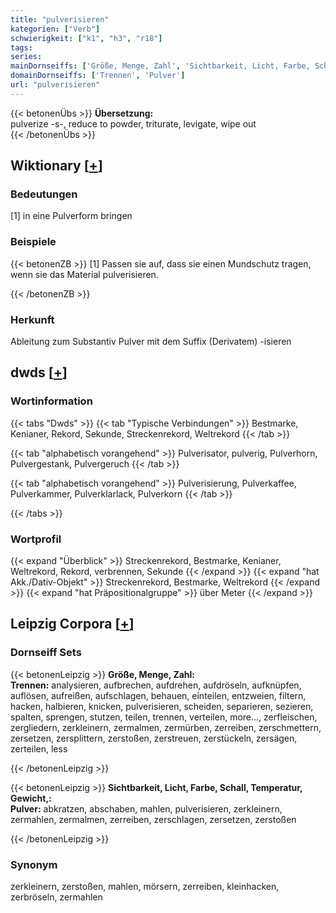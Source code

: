 ```yaml
---
title: "pulverisieren"
kategorien: ["Verb"]
schwierigkeit: ["k1", "h3", "r18"]
tags:
series:
mainDornseiffs: ['Größe, Menge, Zahl', 'Sichtbarkeit, Licht, Farbe, Schall, Temperatur, Gewicht,']
domainDornseiffs: ['Trennen', 'Pulver']
url: "pulverisieren"
---
```


{{< betonenÜbs >}}
**Übersetzung:**  
pulverize -s-, reduce to powder, triturate, levigate, wipe out  
{{< /betonenÜbs >}}

## Wiktionary [[+](https://de.wiktionary.org/wiki/pulverisieren)]

### Bedeutungen
[1] in eine Pulverform bringen  

### Beispiele
{{< betonenZB >}}
[1] Passen sie auf, dass sie einen Mundschutz tragen, wenn sie das Material pulverisieren.  

{{< /betonenZB >}}
### Herkunft
Ableitung zum Substantiv Pulver mit dem Suffix (Derivatem) -isieren  



## dwds [[+](https://www.dwds.de/wb/pulverisieren)]

### Wortinformation
{{< tabs "Dwds" >}}
{{< tab "Typische Verbindungen" >}}
Bestmarke, Kenianer, Rekord, Sekunde, Streckenrekord, Weltrekord
{{< /tab >}}

{{< tab "alphabetisch vorangehend" >}}
Pulverisator, pulverig, Pulverhorn, Pulvergestank, Pulvergeruch
{{< /tab >}}

{{< tab "alphabetisch vorangehend" >}}
Pulverisierung, Pulverkaffee, Pulverkammer, Pulverklarlack, Pulverkorn
{{< /tab >}}

{{< /tabs >}}

### Wortprofil
{{< expand "Überblick" >}} Streckenrekord, Bestmarke, Kenianer, Weltrekord, Rekord, verbrennen, Sekunde {{< /expand >}}
{{< expand "hat Akk./Dativ-Objekt" >}} Streckenrekord, Bestmarke, Weltrekord {{< /expand >}}
{{< expand "hat Präpositionalgruppe" >}} über Meter {{< /expand >}}

## Leipzig Corpora [[+](https://corpora.uni-leipzig.de/en/res?word=pulverisieren&corpusId=deu_newscrawl-public_2018)]

### Dornseiff Sets
{{< betonenLeipzig >}}
**Größe, Menge, Zahl:**  
**Trennen:** analysieren, aufbrechen, aufdrehen, aufdröseln, aufknüpfen, auflösen, aufreißen, aufschlagen, behauen, einteilen, entzweien, filtern, hacken, halbieren, knicken, pulverisieren, scheiden, separieren, sezieren, spalten, sprengen, stutzen, teilen, trennen, verteilen, more..., zerfleischen, zergliedern, zerkleinern, zermalmen, zermürben, zerreiben, zerschmettern, zersetzen, zersplittern, zerstoßen, zerstreuen, zerstückeln, zersägen, zerteilen, less  

{{< /betonenLeipzig >}}


{{< betonenLeipzig >}}
**Sichtbarkeit, Licht, Farbe, Schall, Temperatur, Gewicht,:**  
**Pulver:** abkratzen, abschaben, mahlen, pulverisieren, zerkleinern, zermahlen, zermalmen, zerreiben, zerschlagen, zersetzen, zerstoßen  

{{< /betonenLeipzig >}}

### Synonym
zerkleinern, zerstoßen, mahlen, mörsern, zerreiben, kleinhacken, zerbröseln, zermahlen

